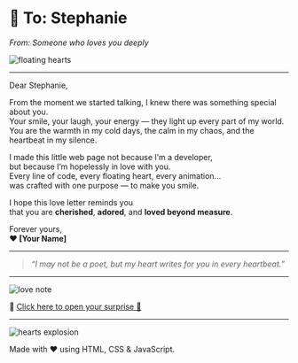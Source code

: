 # 💖 To: Stephanie  
*From: Someone who loves you deeply*

![floating hearts](https://media.giphy.com/media/l0MYt5jPR6QX5pnqM/giphy.gif)

---

Dear Stephanie,

From the moment we started talking, I knew there was something special about you.  
Your smile, your laugh, your energy — they light up every part of my world.  
You are the warmth in my cold days, the calm in my chaos, and the heartbeat in my silence.

I made this little web page not because I’m a developer,  
but because I’m hopelessly in love with you.  
Every line of code, every floating heart, every animation...  
was crafted with one purpose — to make you smile.

I hope this love letter reminds you  
that you are **cherished**, **adored**, and **loved beyond measure**.

Forever yours,  
**❤️ [Your Name]**

---

> _“I may not be a poet, but my heart writes for you in every heartbeat.”_

---

![love note](https://media.giphy.com/media/3o7aD2saalBwwftBIY/giphy.gif)

🌹 [Click here to open your surprise 💌](https://yourusername.github.io/love-letter/)

---

![hearts explosion](https://media.giphy.com/media/5VKbvrjxpVJCM/giphy.gif)

Made with ❤️ using HTML, CSS & JavaScript.
